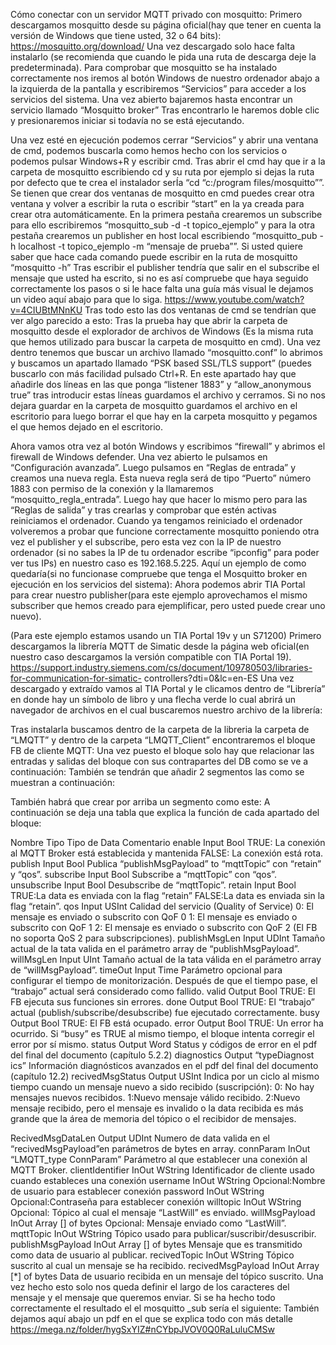 Cómo conectar con un servidor MQTT privado con mosquitto:
Primero descargamos mosquitto desde su página oficial(hay que tener en cuenta la versión de
Windows que tiene usted, 32 o 64 bits):
https://mosquitto.org/download/
Una vez descargado solo hace falta instalarlo (se recomienda que cuando le pida una ruta de
descarga deje la predeterminada).
Para comprobar que mosquitto se ha instalado correctamente nos iremos al botón Windows de
nuestro ordenador abajo a la izquierda de la pantalla y escribiremos “Servicios” para acceder a los
servicios del sistema. Una vez abierto bajaremos hasta encontrar un servicio llamado “Mosquitto
broker”
Tras encontrarlo le haremos doble clic y presionaremos iniciar si todavía no se está ejecutando.

Una vez esté en ejecución podemos cerrar “Servicios” y abrir una ventana de cmd, podemos buscarla
como hemos hecho con los servicios o podemos pulsar Windows+R y escribir cmd.
Tras abrir el cmd hay que ir a la carpeta de mosquitto escribiendo cd y su ruta por ejemplo si dejas la
ruta por defecto que te crea el instalador serÍa “cd “c:/program files/mosquitto””. Se tienen que crear
dos ventanas de mosquitto en cmd puedes crear otra ventana y volver a escribir la ruta o escribir
“start” en la ya creada para crear otra automáticamente.
En la primera pestaña crearemos un subscribe para ello escribiremos “mosquitto_sub -d -t
topico_ejemplo” y para la otra pestaña crearemos un publisher en host local escribiendo
“mosquitto_pub -h localhost -t topico_ejemplo -m “mensaje de prueba””. Si usted quiere saber que
hace cada comando puede escribir en la ruta de mosquitto “mosquitto -h”
Tras escribir el publisher tendría que salir en el subscribe el mensaje que usted ha escrito, si no es
así compruebe que haya seguido correctamente los pasos o si le hace falta una guía más visual le
dejamos un video aquí abajo para que lo siga.
https://www.youtube.com/watch?v=4CIUBtMNnKU
Tras todo esto las dos ventanas de cmd se tendrían que ver algo parecido a esto:
Tras la prueba hay que abrir la carpeta de mosquitto desde el explorador de archivos de Windows
(Es la misma ruta que hemos utilizado para buscar la carpeta de mosquitto en cmd).
Una vez dentro tenemos que buscar un archivo llamado “mosquitto.conf” lo abrimos y buscamos un
apartado llamado “PSK based SSL/TLS support” (puedes buscarlo con más facilidad pulsado Ctrl+R.
En este apartado hay que añadirle dos líneas en las que ponga “listener 1883” y “allow_anonymous
true” tras introducir estas líneas guardamos el archivo y cerramos. Si no nos dejara guardar en la
carpeta de mosquitto guardamos el archivo en el escritorio para luego borrar el que hay en la carpeta
mosquitto y pegamos el que hemos dejado en el escritorio.

Ahora vamos otra vez al botón Windows y escribimos “firewall” y abrimos el firewall de Windows
defender. Una vez abierto le pulsamos en “Configuración avanzada”.
Luego pulsamos en “Reglas de entrada” y creamos una nueva regla. Esta nueva regla será de tipo
“Puerto” número 1883 con permiso de la conexión y la llamaremos “mosquitto_regla_entrada”. Luego
hay que hacer lo mismo pero para las “Reglas de salida” y tras crearlas y comprobar que estén
activas reiniciamos el ordenador.
Cuando ya tengamos reiniciado el ordenador volveremos a probar que funcione correctamente
mosquitto poniendo otra vez el publisher y el subscribe, pero esta vez con la IP de nuestro ordenador
(si no sabes la IP de tu ordenador escribe “ipconfig” para poder ver tus IPs) en nuestro caso es
192.168.5.225. Aquí un ejemplo de como quedaría(si no funcionase compruebe que tenga el
Mosquitto broker en ejecución en los servicios del sistema):
Ahora podemos abrir TIA Portal para crear nuestro publisher(para este ejemplo aprovechamos el
mismo subscriber que hemos creado para ejemplificar, pero usted puede crear uno nuevo).

(Para este ejemplo estamos usando un TIA Portal 19v y un S71200)
Primero descargamos la librería MQTT de Simatic desde la página web oficial(en nuestro caso
descargamos la versión compatible con TIA Portal 19).
https://support.industry.siemens.com/cs/document/109780503/libraries-for-communication-for-simatic-
controllers?dti=0&lc=en-ES
Una vez descargado y extraído vamos al TIA Portal y le clicamos dentro de “Librería” en donde hay
un símbolo de libro y una flecha verde lo cual abrirá un navegador de archivos en el cual buscaremos
nuestro archivo de la librería:

Tras instalarla buscamos dentro de la carpeta de la libreria la carpeta de “LMQTT” y dentro de la
carpeta “LMQTT_Client” encontraremos el bloque FB de cliente MQTT:
Una vez puesto el bloque solo hay que relacionar las entradas y salidas del bloque con sus
contrapartes del DB como se ve a continuación:
También se tendrán que añadir 2 segmentos las como se muestran a continuación:

También habrá que crear por arriba un segmento como este:
A continuación se deja una tabla que explica la función de cada apartado del bloque:

Nombre Tipo Tipo de Data Comentario
enable Input Bool TRUE: La conexión al MQTT Broker está
establecida y mantenida
FALSE: La conexión está rota.
publish Input Bool Publica “publishMsgPayload” to “mqttTopic” con
“retain” y “qos”.
subscribe Input Bool Subscribe a “mqttTopic” con “qos”.
unsubscribe Input Bool Desubscribe de “mqttTopic”.
retain Input Bool TRUE:La data es enviada con la flag “retain”
FALSE:La data es enviada sin la flag “retain”.
qos Input USInt Calidad del servicio (Quality of Service)
0: El mensaje es enviado o subscrito con QoF 0
1: El mensaje es enviado o subscrito con QoF 1
2: El mensaje es enviado o subscrito con QoF 2
(El FB no soporta QoS 2 para subscripciones).
publishMsgLen Input UDInt Tamaño actual de la tata valida en el parámetro
array de “publishMsgPayload”.
willMsgLen Input UInt Tamaño actual de la tata válida en el parámetro
array de “willMsgPayload”.
timeOut Input Time Parámetro opcional para configurar el tiempo de
monitorización. Después de que el tiempo pase,
el “trabajo” actual será considerado como fallido.
valid Output Bool TRUE: El FB ejecuta sus funciones sin errores.
done Output Bool TRUE: El “trabajo” actual
(publish/subscribe/desubscribe) fue ejecutado
correctamente.
busy Output Bool TRUE: El FB está ocupado.
error Output Bool TRUE: Un error ha ocurrido.
Si “busy” es TRUE al mismo tiempo, el bloque
intenta corregir el error por sí mismo.
status Output Word Status y códigos de error en el pdf del final del
documento (capítulo 5.2.2)
diagnostics Output “typeDiagnost
ics”
Información diagnósticos avanzados en el pdf
del final del documento (capítulo 12.2)
recivedMsgStatus Output USInt Indica por un ciclo al mismo tiempo cuando un
mensaje nuevo a sido recibido (suscripción):
0: No hay mensajes nuevos recibidos.
1:Nuevo mensaje válido recibido.
2:Nuevo mensaje recibido, pero el mensaje es
invalido o la data recibida es más grande que la
área de memoria del tópico o el recibidor de
mensajes.

RecivedMsgDataLen Output UDInt Numero de data valida en el
“recivedMsgPayload”en parámetros de bytes en
array.
connParam InOut “LMQTT_type
ConnParam”
Parámetro al que establecer una conexión al
MQTT Broker.
clientIdentifier InOut WString Identificador de cliente usado cuando estableces
una conexión
username InOut WString Opcional:Nombre de usuario para establecer
conexión
password InOut WString Opcional:Contraseña para establecer conexión
willtopic InOut WString Opcional: Tópico al cual el mensaje “LastWill”
es enviado.
willMsgPayload InOut Array [] of
bytes
Opcional: Mensaje enviado como “LastWill”.
mqttTopic InOut WString Tópico usado para publicar/suscribir/desuscribir.
publishMsgPayload InOut Array [] of
bytes
Mensaje que es transmitido como data de
usuario al publicar.
recivedTopic InOut WString Tópico suscrito al cual un mensaje se ha
recibido.
recivedMsgPayload InOut Array [*] of
bytes
Data de usuario recibida en un mensaje del
tópico suscrito.
Una vez hecho esto solo nos queda definir el largo de los caracteres del mensaje y el mensaje que
queremos enviar.
Si se ha hecho todo correctamente el resultado el el mosquitto _sub sería el siguiente:
También dejamos aquí abajo un pdf en el que se explica todo con más detalle
https://mega.nz/folder/hygSxYIZ#nCYbpJVOV0Q0RaLuluCMSw